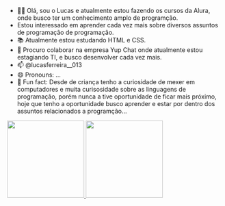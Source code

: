 - 🧑‍💻 Olá, sou o Lucas e atualmente estou fazendo os cursos da Alura, onde busco ter um conhecimento amplo de programção.
-  Estou interessado em aprender cada vez mais sobre diversos assuntos de programação de programação.
- 📚 Atualmente estou estudando HTML e CSS.
- 🎯 Procuro colaborar na empresa Yup Chat onde atualmente estou estagiando TI, e busco desenvolver cada vez mais.
- 📫 @lucasferreira__013
- 😄 Pronouns: ...
- 💭 Fun fact: Desde de criança tenho a curiosidade de mexer em computadores e muita curisosidade sobre as linguagens de programação, porém nunca a tive oportunidade de ficar mais próximo, hoje que tenho a oportunidade busco aprender e estar por dentro dos assuntos relacionados a programção...

<div>
  <a href="https://github.com/LucasFerreira92">
  <img height="180em" src="https://github-readme-status.vercel.app/api?usarname=lucasferreira92_icons=true&theme=dracula&include_all_commits=true&count_private=true"/>
  <img height=180em" src="https://github-readme-status.vercel.app/api/top-langs/?username=lucasferreira92&layout=compact&langs_count=16&theme=dracula"/>
</div>

